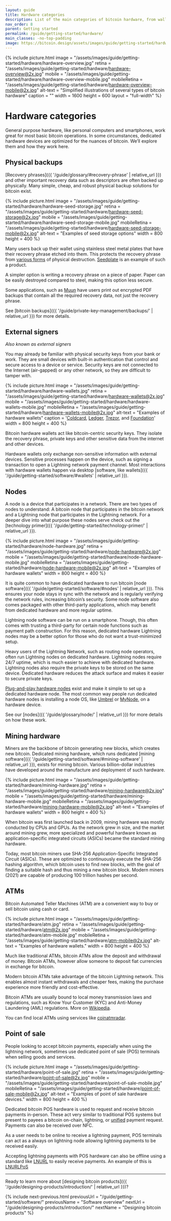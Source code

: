 ```yaml
---
layout: guide
title: Hardware categories
description: List of the main categories of bitcoin hardware, from wallets to miners.
nav_order: 8
parent: Getting started
permalink: /guide/getting-started/hardware/
main_classes: -no-top-padding
image: https://bitcoin.design/assets/images/guide/getting-started/hardware/hardware-preview.jpg
---
```


<!--

Editor's notes

This page provides an overview of the different types of hardware that interact with the bitcoin network. It is only a top-level summary. An idea for future expansion would be creating sub-pages
to more thoroughly discuss each hardware type.

Illustration sources

- https://www.figma.com/file/qzvCvqhSRx3Jq8aywaSjlr/Bitcoin-Design-Guide-Illustrations-CO?node-id=291%3A2675
- https://www.figma.com/file/qzvCvqhSRx3Jq8aywaSjlr/Bitcoin-Design-Guide-Illustrations-CO?node-id=53%3A3663
- https://www.figma.com/file/qr4P17z6WSPADm6oW0cKw2/?node-id=36%3A2

-->

{% include picture.html
   image = "/assets/images/guide/getting-started/hardware/hardware-overview.jpg"
   retina = "/assets/images/guide/getting-started/hardware/hardware-overview@2x.jpg"
   mobile = "/assets/images/guide/getting-started/hardware/hardware-overview-mobile.jpg"
   mobileRetina = "/assets/images/guide/getting-started/hardware/hardware-overview-mobile@2x.jpg"
   alt-text = "Simplified illustrations of several types of bitcoin hardware"
   caption = ""
   width = 1600
   height = 600
   layout = "full-width"
%}

# Hardware categories

General purpose hardware, like personal computers and smartphones, work great for most basic bitcoin operations. In some circumstances, dedicated hardware devices are optimized for the nuances of bitcoin. We’ll explore them and how they work here.

## Physical backups

[Recovery phrases]({{ '/guide/glossary/#recovery-phrase' | relative_url }}) and other important recovery data such as descriptors are often backed up physically. Many simple, cheap, and robust physical backup solutions for bitcoin exist.

{% include picture.html
   image = "/assets/images/guide/getting-started/hardware/hardware-seed-storage.jpg"
   retina = "/assets/images/guide/getting-started/hardware/hardware-seed-storage@2x.jpg"
   mobile = "/assets/images/guide/getting-started/hardware/hardware-seed-storage-mobile.jpg"
   mobileRetina = "/assets/images/guide/getting-started/hardware/hardware-seed-storage-mobile@2x.jpg"
   alt-text = "Examples of seed storage options"
   width = 800
   height = 400
%}

Many users back up their wallet using stainless steel metal plates that have their recovery phrase etched into them. This protects the recovery phrase from [various forms](https://blog.lopp.net/metal-bitcoin-seed-storage-stress-test-iv/) of physical destruction. [Seedplate](https://seedplate.com/) is an example of such a product.

A simpler option is writing a recovery phrase on a piece of paper. Paper can be easily destroyed compared to steel, making this option less secure.

Some applications, such as [Muun](https://blog.muun.com/why-not-just-a-mnemonic/) have users print out encrypted PDF backups that contain all the required recovery data, not just the recovery phrase.

See [bitcoin backups]({{ '/guide/private-key-management/backups/' | relative_url }}) for more details.

## External signers

_Also known as external signers_

You may already be familiar with physical security keys from your bank or work. They are small devices with built-in authentication that control and secure access to a device or service. Security keys are not connected to the Internet (air-gapped) or any other network, so they are difficult to tamper with.

{% include picture.html
   image = "/assets/images/guide/getting-started/hardware/hardware-wallets.jpg"
   retina = "/assets/images/guide/getting-started/hardware/hardware-wallets@2x.jpg"
   mobile = "/assets/images/guide/getting-started/hardware/hardware-wallets-mobile.jpg"
   mobileRetina = "/assets/images/guide/getting-started/hardware/hardware-wallets-mobile@2x.jpg"
   alt-text = "Examples of hardware wallets"
   caption = '<a href="https://coldcardwallet.com" target="_blank">Coldcard</a>, <a href="https://www.ledger.com/" target="_blank">Ledger</a>, <a href="https://trezor.io" target="_blank">Trezor</a>, and <a href="https://foundationdevices.com" target="_blank">Foundation</a>'
   width = 800
   height = 400
%}

Bitcoin hardware wallets act like bitcoin-centric security keys. They isolate the recovery phrase, private keys and other sensitive data from the internet and other devices.

Hardware wallets only exchange non-sensitive information with external devices. Sensitive processes happen on the device, such as signing a transaction to open a Lightning network payment channel. Most interactions with hardware wallets happen via desktop [software, like wallets]({{ '/guide/getting-started/software/#wallets' | relative_url }}).

## Nodes

A node is a device that participates in a network. There are two types of nodes to understand: A bitcoin node that participates in the bitcoin network and a Lightning node that participates in the Lightning network. For a deeper dive into what purpose these nodes serve check out the [technology primer]({{ '/guide/getting-started/technology-primer/' | relative_url }}).

{% include picture.html
   image = "/assets/images/guide/getting-started/hardware/node-hardware.jpg"
   retina = "/assets/images/guide/getting-started/hardware/node-hardware@2x.jpg"
   mobile = "/assets/images/guide/getting-started/hardware/node-hardware-mobile.jpg"
   mobileRetina = "/assets/images/guide/getting-started/hardware/node-hardware-mobile@2x.jpg"
   alt-text = "Examples of hardware wallets"
   width = 800
   height = 400
%}

It is quite common to have dedicated hardware to run bitcoin [node software]({{ '/guide/getting-started/software/#nodes' | relative_url }}). This ensures your node stays in sync with the network and is regularly verifying the network rules, increasing bitcoin’s security. Some node software also comes packaged with other third-party applications, which may benefit from dedicated hardware and more regular uptime.

Lightning node software can be run on a smartphone. Though, this often comes with trusting a third-party for certain node functions such as payment path construction. For this reason, dedicated hardware Lightning nodes may be a better option for those who do not want a trust-minimized setup.

Heavy users of the Lightning Network, such as routing node operators, often run Lightning nodes on dedicated hardware. Lightning nodes require 24/7 uptime, which is much easier to achieve with dedicated hardware. Lightning nodes also require the private keys to be stored on the same device. Dedicated hardware reduces the attack surface and makes it easier to secure private keys.

[Plug-and-play hardware nodes](https://samouraiwallet.com/nodl) exist and make it simple to set up a dedicated hardware node. The most common way people run dedicated hardware nodes is installing a node OS, like [Umbrel](https://getumbrel.com/) or [MyNode](https://mynodebtc.com/), on a hardware device.

See our [nodes]({{ '/guide/glossary/node/' | relative_url }}) for more details on how these work.

## Mining hardware

Miners are the backbone of bitcoin generating new blocks, which creates new bitcoin. Dedicated mining hardware, which runs dedicated [mining software]({{ '/guide/getting-started/software/#mining-software' | relative_url }}), exists for mining bitcoin. Various billion-dollar industries have developed around the manufacture and deployment of such hardware.

{% include picture.html
   image = "/assets/images/guide/getting-started/hardware/mining-hardware.jpg"
   retina = "/assets/images/guide/getting-started/hardware/mining-hardware@2x.jpg"
   mobile = "/assets/images/guide/getting-started/hardware/mining-hardware-mobile.jpg"
   mobileRetina = "/assets/images/guide/getting-started/hardware/mining-hardware-mobile@2x.jpg"
   alt-text = "Examples of hardware wallets"
   width = 800
   height = 400
%}

When bitcoin was first launched back in 2009, mining hardware was mostly conducted by CPUs and GPUs. As the network grew in size, and the market around mining grew, more specialized and powerful hardware known as application-specific integrated circuits (ASICs) became the standard mining hardware.

Today, most bitcoin miners use SHA-256 Application-Specific Integrated Circuit (ASICs). These are optimized to continuously execute the SHA-256 hashing algorithm, which bitcoin uses to find new blocks, with the goal of finding a suitable hash and thus mining a new bitcoin block. Modern miners (2021) are capable of producing 100 trillion hashes per second.

## ATMs

Bitcoin Automated Teller Machines (ATM) are a convenient way to buy or sell bitcoin using cash or card.

{% include picture.html
   image = "/assets/images/guide/getting-started/hardware/atm.jpg"
   retina = "/assets/images/guide/getting-started/hardware/atm@2x.jpg"
   mobile = "/assets/images/guide/getting-started/hardware/atm-mobile.jpg"
   mobileRetina = "/assets/images/guide/getting-started/hardware/atm-mobile@2x.jpg"
   alt-text = "Examples of hardware wallets."
   width = 800
   height = 400
%}

Much like traditional ATMs, bitcoin ATMs allow the deposit and withdrawal of money. Bitcoin ATMs, however allow someone to deposit fiat currencies in exchange for bitcoin.

Modern bitcoin ATMs take advantage of the bitcoin Lightning network. This enables almost instant withdrawals and cheaper fees, making the purchase experience more friendly and cost-effective.

Bitcoin ATMs are usually bound to local money transmission laws and regulations, such as Know Your Customer (KYC) and Anti-Money Laundering (AML) regulations. More on [Wikipedia](https://en.wikipedia.org/wiki/Bitcoin_ATM).

You can find local ATMs using services like [coinatmradar](https://coinatmradar.com/).

## Point of sale

People looking to accept bitcoin payments, especially when using the lightning network, sometimes use dedicated point of sale (POS) terminals when selling goods and services.

{% include picture.html
   image = "/assets/images/guide/getting-started/hardware/point-of-sale.jpg"
   retina = "/assets/images/guide/getting-started/hardware/point-of-sale@2x.jpg"
   mobile = "/assets/images/guide/getting-started/hardware/point-of-sale-mobile.jpg"
   mobileRetina = "/assets/images/guide/getting-started/hardware/point-of-sale-mobile@2x.jpg"
   alt-text = "Examples of point of sale hardware devices."
   width = 800
   height = 400
%}

Dedicated bitcoin POS hardware is used to request and receive bitcoin payments in-person. These act very similar to traditional POS systems but present to payees a bitcoin on-chain, lightning, or [unified](https://bitcoinqr.dev/) payment request. Payments can also be received over NFC.

As a user needs to be online to receive a lightning payment, POS terminals can act as a always on lightning node allowing lightning payments to be received easily.

Accepting lightning payments with POS hardware can also be offline using a standard like [LNURL](https://github.com/fiatjaf/lnurl-rfc) to easily receive payments. An example of this is [LNURLPoS](https://github.com/arcbtc/LNURLPoS)

---

Ready to learn more about [designing bitcoin products]({{ '/guide/designing-products/introduction/' | relative_url }})?

{% include next-previous.html
   previousUrl = "/guide/getting-started/software/"
   previousName = "Software overview"
   nextUrl = "/guide/designing-products/introduction/"
   nextName = "Designing bitcoin products"
%}
